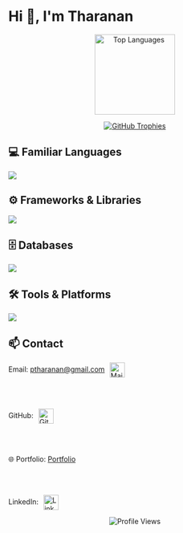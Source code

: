 # Hi 👋, I'm Tharanan

<p align="center">
  <img src="https://github-readme-stats.vercel.app/api/top-langs/?username=PTharanan&layout=compact&theme=dark&cache_seconds=1800&v=1" height="160" alt="Top Languages" />
</p>

<p align="center">
  <a href="https://github.com/ryo-ma/github-profile-trophy">
    <img src="https://trophygh.kolioaris.xyz/?username=PTharanan&show_icons=true&theme=onestar" alt="GitHub Trophies" />
  </a>
</p>

## 💻 Familiar Languages
<a href="https://skillicons.dev">
  <img src="https://skillicons.dev/icons?i=python,c,cs,javascript,typescript,html,css,tailwind" />
</a>

## ⚙️ Frameworks & Libraries
<a href="https://skillicons.dev">
  <img src="https://skillicons.dev/icons?i=angular,django" />
</a>

## 🗄️ Databases
<a href="https://skillicons.dev">
  <img src="https://skillicons.dev/icons?i=mysql" />
</a>

## 🛠️ Tools & Platforms
<a href="https://skillicons.dev">
  <img src="https://skillicons.dev/icons?i=kali,linux,sublime,pycharm,eclipse,visualstudio,vscode" />
</a>

## 📫 Contact

<!-- Email --><p align="center">
  Email:
  <a href="mailto:ptharanan@gmail.com">ptharanan@gmail.com</a>
  <a href="mailto:ptharanan@gmail.com">
    <img src="https://skillicons.dev/icons?i=gmail" 
         alt="Mail" width="30" 
         style="vertical-align:middle; margin-left:6px;" />
  </a>
</p> </br> </br>

<!-- GitHub -->
<p>
  GitHub:
  <a href="https://github.com/PTharanan">
    <img src="https://skillicons.dev/icons?i=github" alt="GitHub" width="30" style="vertical-align:middle; margin-left:6px;" />
  </a>
</p> </br> </br> 

<!-- Portfolio -->
<p>
  🌐 Portfolio:
  <a href="https://tharanan.neocities.org/">Portfolio</a>
</p> </br> </br>

<!-- LinkedIn -->
<p>
  LinkedIn:
  <a href="https://www.linkedin.com/in/tharanan/">
    <img src="https://skillicons.dev/icons?i=linkedin" alt="LinkedIn" width="30" style="vertical-align:middle; margin-left:6px;" />
  </a>
</p>


<div align="center">
  <img src="https://komarev.com/ghpvc/?username=PTharanan&style=flat-square&color=blue" alt="Profile Views" />
</div>













    



      


